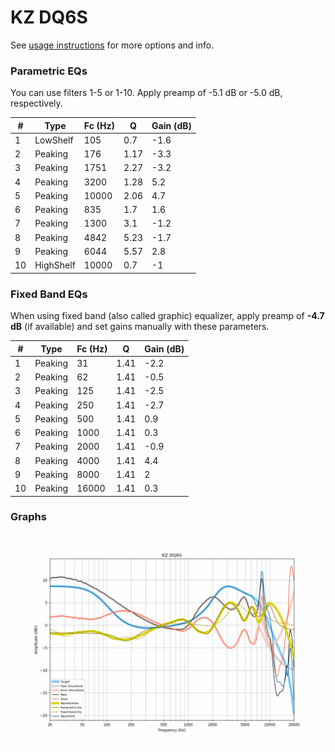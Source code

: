 # KZ DQ6S
See [usage instructions](https://github.com/jaakkopasanen/AutoEq#usage) for more options and info.

### Parametric EQs
You can use filters 1-5 or 1-10. Apply preamp of -5.1 dB or -5.0 dB, respectively.

|   # | Type      |   Fc (Hz) |    Q |   Gain (dB) |
|-----|-----------|-----------|------|-------------|
|   1 | LowShelf  |       105 | 0.7  |        -1.6 |
|   2 | Peaking   |       176 | 1.17 |        -3.3 |
|   3 | Peaking   |      1751 | 2.27 |        -3.2 |
|   4 | Peaking   |      3200 | 1.28 |         5.2 |
|   5 | Peaking   |     10000 | 2.06 |         4.7 |
|   6 | Peaking   |       835 | 1.7  |         1.6 |
|   7 | Peaking   |      1300 | 3.1  |        -1.2 |
|   8 | Peaking   |      4842 | 5.23 |        -1.7 |
|   9 | Peaking   |      6044 | 5.57 |         2.8 |
|  10 | HighShelf |     10000 | 0.7  |        -1   |

### Fixed Band EQs
When using fixed band (also called graphic) equalizer, apply preamp of **-4.7 dB** (if available) and set gains manually with these parameters.

|   # | Type    |   Fc (Hz) |    Q |   Gain (dB) |
|-----|---------|-----------|------|-------------|
|   1 | Peaking |        31 | 1.41 |        -2.2 |
|   2 | Peaking |        62 | 1.41 |        -0.5 |
|   3 | Peaking |       125 | 1.41 |        -2.5 |
|   4 | Peaking |       250 | 1.41 |        -2.7 |
|   5 | Peaking |       500 | 1.41 |         0.9 |
|   6 | Peaking |      1000 | 1.41 |         0.3 |
|   7 | Peaking |      2000 | 1.41 |        -0.9 |
|   8 | Peaking |      4000 | 1.41 |         4.4 |
|   9 | Peaking |      8000 | 1.41 |         2   |
|  10 | Peaking |     16000 | 1.41 |         0.3 |

### Graphs
![](./KZ%20DQ6S.png)

